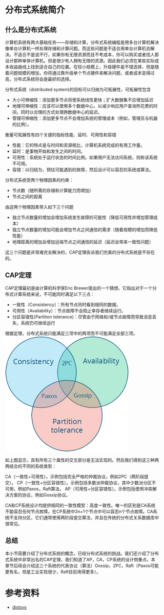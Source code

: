 # 分布式系统简介

## 什么是分布式系统

计算机系统有两大基础任务——存储和计算，分布式系统编程是用多台计算机解决像单台计算机一样处理存储和计算问题。而这些问题是不适合用单台计算机去解决。不适合不是说不行，如果你有无限资源而且不考成本，你可以购买或者找人那设计那种单体计算机。但是很少有人拥有无限的资源。因此我们必须在某些实际成本收益曲线上找到适合自己的位置。在较小规模上，升级硬件是不错选择，但是随着问题规模的增加，你将通过靠升级单个节点硬件来解决问题，或者成本变得过高，分布式系统将会是最好的选择。

分布式系统（distributed system)的目标可以归纳为可拓展性，可拓展性包含

- 大小可伸缩性：添加更多节点将使系统线性更快​​；扩大数据集不应增加延迟
- 地理可伸缩性：应该可以使用多个数据中心，以减少响应用户查询所花费的时间，同时以合理的方式处理跨数据中心的延迟。
- 管理可伸缩性：添加更多节点不会增加系统的管理成本（例如，管理员与机器的比例）。

衡量可拓展性有四个关键的指标性能、延时、可用性和容错

- 性能：它的特点是与时间和资源相比，计算机系统完成的有用工作量。
- 延时：是事物开始和发生之间的时间。
- 可用性：系统处于运行状态的时间比例。如果用户无法访问系统，则称该系统不可用。
- 容错：以归结为，预估可能遇到的故障，然后设计可以容忍的系统或算法。

分布式系统受两个物理因素的约束：

- 节点数（随所需的存储和计算能力而增加）
- 节点之间的距离

由这两个物理因素带入如下三个问题

- 独立节点数量的增加会增加系统发生故障的可能性（降低可用性并增加管理成本）
- 独立节点数量的增加可能会增加节点之间通信的需求（随着规模的增加而降低性能）
- 地理距离的增加会增加远端节点之间通信的延迟（延迟会带来一致性问题）

这三个问题是非常难完全解决的，CAP定理告诉我们完美的分布式系统是不存在的。

## CAP定理

CAP定理最初是由计算机科学家Eric Brewer提出的一个猜想。它指出对于一个分布式计算系统来说，不可能同时满足以下三点：
- 一致性（Consistency）：所有节点同时看到相同的数据。
- 可用性（Availability）：节点故障不会阻止幸存者继续运行。
- 分区容错性(Partition tolerance)：尽管由于网络和/或节点故障而导致消息丢失，系统仍可继续运行

根据定理，分布式系统只能满足三项中的两项而不可能满足全部三项。
![](../img/CAP.png)

如上图显示，具有所有三个属性的交叉部分是无法实现的。然后我们得到这三种两两结合的不同的系统类型：

CA（一致性+可用性）。示例包括完全严格的仲裁协议，例如2PC（两阶段提交）。
CP（一致性+分区容错性）。示例包括多数派仲裁协议，其中少数派分区不可用，例如Paxos，Raft算法。
AP（可用性+分区容错性）。示例包括使用冲突解决方案的协议，例如Gossip协议。

CA和CP系统设计均提供相同的一致性模型：高度一致性。唯一的区别是CA系统不能容忍任何节点故障。在CP系统中2n+1个节点中可以容忍n个节点故障。CA系统不支持分区，它们通常使用两阶段提交算法，并且在传统的分布式关系数据库中很常见。

## 总结

本小节简要介绍了分布式系统的概念，已经分布式系统的挑战。我们还介绍了分布式系统中非常出名的CAP定理，我们知道了AP，CA，CP系统的设计侧重点。本章节后续会介绍这三个系统的代表协议（算法）Gossip，2PC，Raft（Paxos可能更有名，但是工业实现很少，Raft目前用得更多）。

# 参考资料

- [distsys](http://book.mixu.net/distsys/single-page.html)